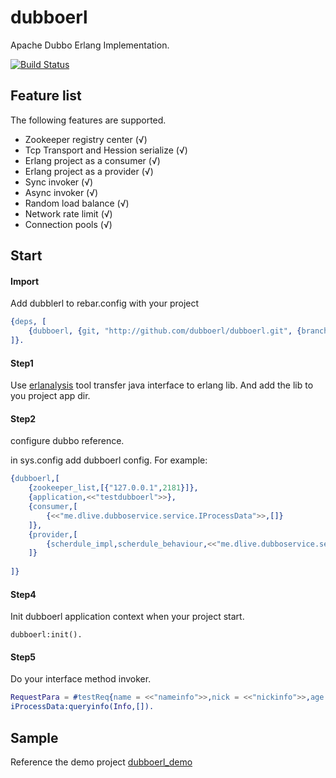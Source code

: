 dubboerl
=====
Apache Dubbo Erlang Implementation.

[![Build Status](https://travis-ci.org/dubboerl/dubboerl.svg?branch=master)](https://travis-ci.org/dubboerl/dubboerl)

Feature list
-----
The following features are supported.

* Zookeeper registry center (√)
* Tcp Transport and Hession serialize (√)
* Erlang project as a consumer (√)
* Erlang project as a provider (√)
* Sync invoker (√)
* Async invoker (√)
* Random load balance (√)
* Network rate limit (√)
* Connection pools (√)

Start
-----

#### Import

Add dubblerl to rebar.config with your project
```erlang
{deps, [
    {dubboerl, {git, "http://github.com/dubboerl/dubboerl.git", {branch, "master"}}}
]}.
```

#### Step1

Use [erlanalysis](https://github.com/dubboerl/erlanalysis) tool transfer java interface to erlang lib. And add the lib to you project app dir.

#### Step2

configure dubbo reference.

in sys.config add dubboerl config. 
For example:
```erlang
{dubboerl,[
	{zookeeper_list,[{"127.0.0.1",2181}]},
	{application,<<"testdubboerl">>},
	{consumer,[
		{<<"me.dlive.dubboservice.service.IProcessData">>,[]}
	]},
	{provider,[
		{scherdule_impl,scherdule_behaviour,<<"me.dlive.dubboservice.service.Scherdule">>,[]}
	]}
	
]}
```

#### Step4
Init dubboerl application context when your project start.

	dubboerl:init().

#### Step5
Do your interface method invoker.

```erlang
RequestPara = #testReq{name = <<"nameinfo">>,nick = <<"nickinfo">>,age = 10},
iProcessData:queryinfo(Info,[]).
```
	
Sample
------
Reference the demo project [dubboerl_demo](https://github.com/dubboerl/dubboerl_demo)
